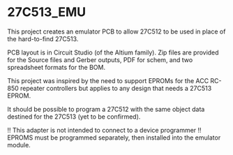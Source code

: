 # 27C513_EMU
This project creates an emulator PCB to allow 27C512 to be used in place of the hard-to-find 27C513.

PCB layout is in Circuit Studio (of the Altium family).  Zip files are provided for the Source files and Gerber outputs, PDF for schem, and two spreadsheet formats for the BOM.

This project was inspired by the need to support EPROMs for the ACC RC-850 repeater controllers but applies to any design that needs a 27C513 EPROM.

It should be possible to program a 27C512 with the same object data destined for the 27C513 (yet to be confirmed).

!! This adapter is not intended to connect to a device programmer !!  EPROMS must be programmed separately, then installed into the emulator module.
